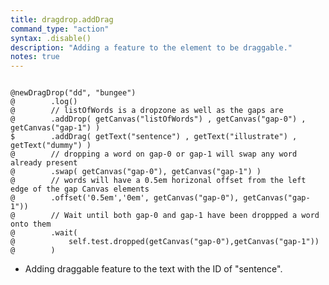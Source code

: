 ```yaml
---
title: dragdrop.addDrag
command_type: "action"
syntax: .disable()
description: "Adding a feature to the element to be draggable."
notes: true
---
```


<!--more-->

<pre><code class="language-diff-javascript diff-highlight try-true">
@newDragDrop("dd", "bungee")
@        .log()
@        // listOfWords is a dropzone as well as the gaps are
@        .addDrop( getCanvas("listOfWords") , getCanvas("gap-0") , getCanvas("gap-1") )
$        .addDrag( getText("sentence") , getText("illustrate") , getText("dummy") )
@        // dropping a word on gap-0 or gap-1 will swap any word already present
@        .swap( getCanvas("gap-0"), getCanvas("gap-1") )
@        // words will have a 0.5em horizonal offset from the left edge of the gap Canvas elements
@        .offset('0.5em','0em', getCanvas("gap-0"), getCanvas("gap-1"))
@        // Wait until both gap-0 and gap-1 have been droppped a word onto them
@        .wait(
@            self.test.dropped(getCanvas("gap-0"),getCanvas("gap-1"))
@        )
</code></pre>

+ Adding draggable feature to the text with the ID of "sentence".		
